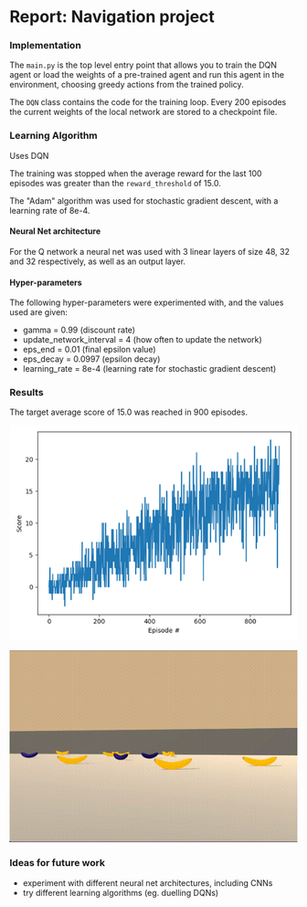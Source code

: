 # Report: Navigation project

### Implementation
The `main.py` is the top level entry point that allows you to train the DQN agent or load the weights of a 
pre-trained agent and run this agent in the environment, choosing greedy actions from the trained policy.

The `DQN` class contains the code for the training loop. Every 200 episodes the current weights of the local network
are stored to a checkpoint file.


### Learning Algorithm
Uses DQN

The training was stopped when the average reward for the last 100 episodes was 
greater than the `reward_threshold` of 15.0.

The "Adam" algorithm was used for stochastic gradient descent, with a learning rate of 8e-4.

#### Neural Net architecture
For the Q network a neural net was used with 3 linear layers of size 48, 32 and 32 respectively, as well as an output layer. 


#### Hyper-parameters
The following hyper-parameters were experimented with, and the values used are given:

- gamma = 0.99  (discount rate)
- update_network_interval = 4 (how often to update the network)
- eps_end = 0.01 (final epsilon value)
- eps_decay = 0.0997 (epsilon decay)
- learning_rate = 8e-4 (learning rate for stochastic gradient descent)


### Results
The target average score of 15.0 was reached in 900 episodes.

![reward by episode](img/reward.png "Reward")

![performance](img/banana_navigation.gif "Agent performance")


### Ideas for future work
- experiment with different neural net architectures, including CNNs
- try different learning algorithms (eg. duelling DQNs)